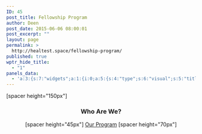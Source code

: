 ```yaml
---
ID: 45
post_title: Fellowship Program
author: Deen
post_date: 2015-06-06 08:00:01
post_excerpt: ""
layout: page
permalink: >
  http://healtest.space/fellowship-program/
published: true
wptr_hide_title:
  - "1"
panels_data:
  - 'a:3:{s:7:"widgets";a:1:{i:0;a:5:{s:4:"type";s:6:"visual";s:5:"title";s:0:"";s:4:"text";s:230:"<p>[spacer height="150px"]</p><h3 style="text-align: center;">Who Are We?</h3><p style="text-align: center;">[spacer height="45px"]<br /> <a class="button secondary-button" href="/">Our Program</a><br /> [spacer height="70px"]</p>";s:6:"filter";s:1:"1";s:11:"panels_info";a:5:{s:5:"class";s:30:"WP_Widget_Black_Studio_TinyMCE";s:4:"grid";i:0;s:4:"cell";i:0;s:2:"id";i:0;s:5:"style";a:2:{s:27:"background_image_attachment";b:0;s:18:"background_display";s:4:"tile";}}}}s:5:"grids";a:1:{i:0;a:2:{s:5:"cells";i:1;s:5:"style";a:2:{s:27:"background_image_attachment";i:553;s:18:"background_display";s:4:"tile";}}}s:10:"grid_cells";a:1:{i:0;a:2:{s:4:"grid";i:0;s:6:"weight";i:1;}}}'
---
```

[spacer height="150px"]
<h3 style="text-align: center;">Who Are We?</h3>
<p style="text-align: center;">[spacer height="45px"]
<a class="button secondary-button" href="/">Our Program</a>
[spacer height="70px"]</p>